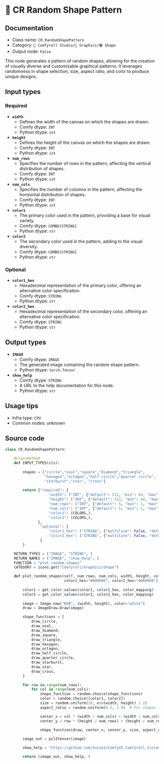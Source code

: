# 🔵 CR Random Shape Pattern
## Documentation
- Class name: `CR_RandomShapePattern`
- Category: `🧩 Comfyroll Studio/👾 Graphics/🟣 Shape`
- Output node: `False`

This node generates a pattern of random shapes, allowing for the creation of visually diverse and customizable graphical patterns. It leverages randomness in shape selection, size, aspect ratio, and color to produce unique designs.
## Input types
### Required
- **`width`**
    - Defines the width of the canvas on which the shapes are drawn.
    - Comfy dtype: `INT`
    - Python dtype: `int`
- **`height`**
    - Defines the height of the canvas on which the shapes are drawn.
    - Comfy dtype: `INT`
    - Python dtype: `int`
- **`num_rows`**
    - Specifies the number of rows in the pattern, affecting the vertical distribution of shapes.
    - Comfy dtype: `INT`
    - Python dtype: `int`
- **`num_cols`**
    - Specifies the number of columns in the pattern, affecting the horizontal distribution of shapes.
    - Comfy dtype: `INT`
    - Python dtype: `int`
- **`color1`**
    - The primary color used in the pattern, providing a base for visual variety.
    - Comfy dtype: `COMBO[STRING]`
    - Python dtype: `str`
- **`color2`**
    - The secondary color used in the pattern, adding to the visual diversity.
    - Comfy dtype: `COMBO[STRING]`
    - Python dtype: `str`
### Optional
- **`color1_hex`**
    - Hexadecimal representation of the primary color, offering an alternative color specification.
    - Comfy dtype: `STRING`
    - Python dtype: `str`
- **`color2_hex`**
    - Hexadecimal representation of the secondary color, offering an alternative color specification.
    - Comfy dtype: `STRING`
    - Python dtype: `str`
## Output types
- **`IMAGE`**
    - Comfy dtype: `IMAGE`
    - The generated image containing the random shape pattern.
    - Python dtype: `torch.Tensor`
- **`show_help`**
    - Comfy dtype: `STRING`
    - A URL to the help documentation for this node.
    - Python dtype: `str`
## Usage tips
- Infra type: `CPU`
- Common nodes: unknown


## Source code
```python
class CR_RandomShapePattern:

    @classmethod
    def INPUT_TYPES(cls):
                
        shapes = ["circle","oval","square","diamond","triangle",
                  "hexagon","octagon","half circle","quarter circle",
                  "starburst","star", "cross"]
        
        return {"required": {
                    "width": ("INT", {"default": 512, "min": 64, "max": 4096}),
                    "height": ("INT", {"default": 512, "min": 64, "max": 4096}),  
                    "num_rows": ("INT", {"default": 5, "min": 1, "max": 128}),
                    "num_cols": ("INT", {"default": 5, "min": 1, "max": 128}),                    
                    "color1": (COLORS,), 
                    "color2": (COLORS,),
               },
                "optional": {
                    "color1_hex": ("STRING", {"multiline": False, "default": "#000000"}),
                    "color2_hex": ("STRING", {"multiline": False, "default": "#000000"}),
                }
        }

    RETURN_TYPES = ("IMAGE", "STRING", )
    RETURN_NAMES = ("IMAGE", "show_help", )
    FUNCTION = "plot_random_shapes"
    CATEGORY = icons.get("Comfyroll/Graphics/Shape")

    def plot_random_shapes(self, num_rows, num_cols, width, height, color1, color2,
                           color1_hex="#000000", color2_hex="#000000"):
                           
        color1 = get_color_values(color1, color1_hex, color_mapping) 
        color2 = get_color_values(color2, color2_hex, color_mapping) 
                           
        image = Image.new("RGB", (width, height), color="white")
        draw = ImageDraw.Draw(image)

        shape_functions = [
            draw_circle,
            draw_oval,
            draw_diamond,
            draw_square,
            draw_triangle,
            draw_hexagon,
            draw_octagon,
            draw_half_circle,
            draw_quarter_circle,
            draw_starburst,
            draw_star,
            draw_cross,
        ]

        for row in range(num_rows):
            for col in range(num_cols):
                shape_function = random.choice(shape_functions)
                color = random.choice([color1, color2])
                size = random.uniform(20, min(width, height) / 2)
                aspect_ratio = random.uniform(0.5, 2.0)  # For shapes that use aspect ratio

                center_x = col * (width / num_cols) + (width / num_cols) / 2
                center_y = row * (height / num_rows) + (height / num_rows) / 2
                
                shape_function(draw, center_x, center_y, size, aspect_ratio, color)

        image_out = pil2tensor(image)

        show_help = "https://github.com/Suzie1/ComfyUI_Comfyroll_CustomNodes/wiki/Pattern-Nodes-2#cr-random-shape-pattern"

        return (image_out, show_help, )  

```
